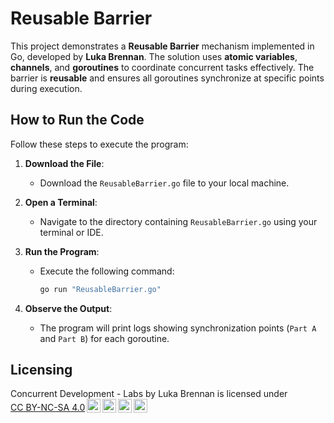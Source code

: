 # Reusable Barrier

This project demonstrates a **Reusable Barrier** mechanism implemented in Go, developed by **Luka Brennan**. The solution uses **atomic variables**, **channels**, and **goroutines** to coordinate concurrent tasks effectively. The barrier is **reusable** and ensures all goroutines synchronize at specific points during execution.
## How to Run the Code

Follow these steps to execute the program:

1. **Download the File**:
   - Download the `ReusableBarrier.go` file to your local machine.

2. **Open a Terminal**:
   - Navigate to the directory containing `ReusableBarrier.go` using your terminal or IDE.

3. **Run the Program**:
   - Execute the following command:
     ```bash
     go run "ReusableBarrier.go"
     ```

4. **Observe the Output**:
   - The program will print logs showing synchronization points (`Part A` and `Part B`) for each goroutine.

## Licensing
<p xmlns:cc="http://creativecommons.org/ns#" xmlns:dct="http://purl.org/dc/terms/"><span property="dct:title">Concurrent Development - Labs</span> by <span property="cc:attributionName">Luka Brennan</span> is licensed under <a href="https://creativecommons.org/licenses/by-nc-sa/4.0/?ref=chooser-v1" target="_blank" rel="license noopener noreferrer" style="display:inline-block;">CC BY-NC-SA 4.0<img style="height:22px!important;margin-left:3px;vertical-align:text-bottom;" src="https://mirrors.creativecommons.org/presskit/icons/cc.svg?ref=chooser-v1" alt=""><img style="height:22px!important;margin-left:3px;vertical-align:text-bottom;" src="https://mirrors.creativecommons.org/presskit/icons/by.svg?ref=chooser-v1" alt=""><img style="height:22px!important;margin-left:3px;vertical-align:text-bottom;" src="https://mirrors.creativecommons.org/presskit/icons/nc.svg?ref=chooser-v1" alt=""><img style="height:22px!important;margin-left:3px;vertical-align:text-bottom;" src="https://mirrors.creativecommons.org/presskit/icons/sa.svg?ref=chooser-v1" alt=""></a></p>